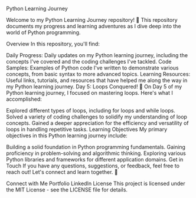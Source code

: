 Python Learning Journey

Welcome to my Python Learning Journey repository! 🐍 This repository documents my progress and learning adventures as I dive deep into the world of Python programming.

Overview
In this repository, you'll find:

Daily Progress: Daily updates on my Python learning journey, including the concepts I've covered and the coding challenges I've tackled.
Code Samples: Examples of Python code I've written to demonstrate various concepts, from basic syntax to more advanced topics.
Learning Resources: Useful links, tutorials, and resources that have helped me along the way in my Python learning journey.
Day 5: Loops Conquered! 🎉
On Day 5 of my Python learning journey, I focused on mastering loops. Here's what I accomplished:

Explored different types of loops, including for loops and while loops.
Solved a variety of coding challenges to solidify my understanding of loop concepts.
Gained a deeper appreciation for the efficiency and versatility of loops in handling repetitive tasks.
Learning Objectives
My primary objectives in this Python learning journey include:

Building a solid foundation in Python programming fundamentals.
Gaining proficiency in problem-solving and algorithmic thinking.
Exploring various Python libraries and frameworks for different application domains.
Get in Touch
If you have any questions, suggestions, or feedback, feel free to reach out! Let's connect and learn together. 🚀

Connect with Me
Portfolio
LinkedIn
License
This project is licensed under the MIT License - see the LICENSE file for details.

